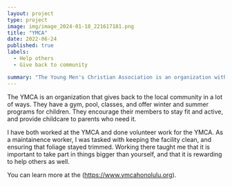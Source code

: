 ```yaml
---
layout: project
type: project
image: img/image_2024-01-18_221617181.png
title: "YMCA"
date: 2022-06-24
published: true
labels:
  - Help others
  - Give back to community

summary: "The Young Men's Christian Association is an organization with the goal of giving people from all walks of life to reach their full potential with dignity." 
---
```



The YMCA is an organization that gives back to the local community in a lot of ways. They have a gym, pool, classes, and offer winter and summer programs for children. They encourage their members to stay fit and active, and provide childcare to parents who need it.

I have both worked at the YMCA and done volunteer work for the YMCA. As a maintainence worker, I was tasked with keeping the facility clean, and ensuring that foliage stayed trimmed. Working there taught me that it is important to take part in things bigger than yourself, and that it is rewarding to help others as well. 

You can learn more at the (https://www.ymcahonolulu.org).
